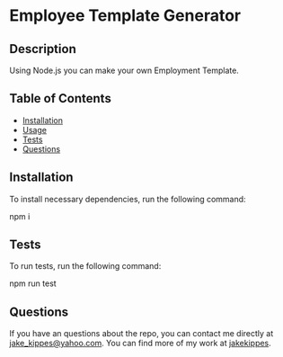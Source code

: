 # Employee Template Generator

## Description

Using Node.js you can make your own Employment Template.

## Table of Contents

- [Installation](#installation)
- [Usage](#usage)
- [Tests](#tests)
- [Questions](#questions)

## Installation

To install necessary dependencies, run the following command:

npm i

## Tests

To run tests, run the following command:

npm run test

## Questions

If you have an questions about the repo, you can contact me directly at jake_kippes@yahoo.com.
You can find more of my work at [jakekippes](https://github.com/jakekippes).
